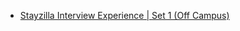  - [Stayzilla Interview Experience | Set 1 (Off Campus)](https://www.geeksforgeeks.org/stayzilla-interview-experience-set-1-off-campus/)